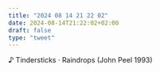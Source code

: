 ```yaml
---
title: "2024 08 14 21 22 02"
date: 2024-08-14T21:22:02+02:00
draft: false
type: "tweet"
---
```


♪ Tindersticks · Raindrops (John Peel 1993)

